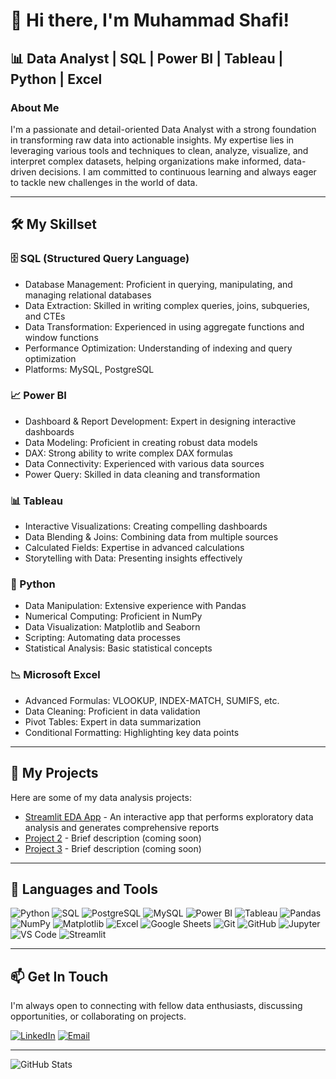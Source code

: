 # 👋 Hi there, I'm Muhammad Shafi!

## 📊 Data Analyst | SQL | Power BI | Tableau | Python | Excel

### About Me
I'm a passionate and detail-oriented Data Analyst with a strong foundation in transforming raw data into actionable insights. My expertise lies in leveraging various tools and techniques to clean, analyze, visualize, and interpret complex datasets, helping organizations make informed, data-driven decisions. I am committed to continuous learning and always eager to tackle new challenges in the world of data.

---

## 🛠️ My Skillset

### 🗄️ SQL (Structured Query Language)
- Database Management: Proficient in querying, manipulating, and managing relational databases
- Data Extraction: Skilled in writing complex queries, joins, subqueries, and CTEs
- Data Transformation: Experienced in using aggregate functions and window functions
- Performance Optimization: Understanding of indexing and query optimization
- Platforms: MySQL, PostgreSQL

### 📈 Power BI
- Dashboard & Report Development: Expert in designing interactive dashboards
- Data Modeling: Proficient in creating robust data models
- DAX: Strong ability to write complex DAX formulas
- Data Connectivity: Experienced with various data sources
- Power Query: Skilled in data cleaning and transformation

### 📊 Tableau
- Interactive Visualizations: Creating compelling dashboards
- Data Blending & Joins: Combining data from multiple sources
- Calculated Fields: Expertise in advanced calculations
- Storytelling with Data: Presenting insights effectively

### 🐍 Python
- Data Manipulation: Extensive experience with Pandas
- Numerical Computing: Proficient in NumPy
- Data Visualization: Matplotlib and Seaborn
- Scripting: Automating data processes
- Statistical Analysis: Basic statistical concepts

### 📉 Microsoft Excel
- Advanced Formulas: VLOOKUP, INDEX-MATCH, SUMIFS, etc.
- Data Cleaning: Proficient in data validation
- Pivot Tables: Expert in data summarization
- Conditional Formatting: Highlighting key data points

---

## 🚀 My Projects

Here are some of my data analysis projects:

- [Streamlit EDA App](https://github.com/mshafi6339/strlit) - An interactive app that performs exploratory data analysis and generates comprehensive reports
- [Project 2](link-to-project-2) - Brief description (coming soon)
- [Project 3](link-to-project-3) - Brief description (coming soon)

---

## 🔧 Languages and Tools

<p align="left">
  <!-- Programming Languages -->
  <img src="https://img.shields.io/badge/Python-3776AB?style=for-the-badge&logo=python&logoColor=white" alt="Python"/>
  <img src="https://img.shields.io/badge/SQL-4479A1?style=for-the-badge&logo=postgresql&logoColor=white" alt="SQL"/>
  
  <!-- Databases -->
  <img src="https://img.shields.io/badge/PostgreSQL-4169E1?style=for-the-badge&logo=postgresql&logoColor=white" alt="PostgreSQL"/>
  <img src="https://img.shields.io/badge/MySQL-4479A1?style=for-the-badge&logo=mysql&logoColor=white" alt="MySQL"/>
  
  <!-- BI Tools -->
  <img src="https://img.shields.io/badge/PowerBI-F2C811?style=for-the-badge&logo=powerbi&logoColor=black" alt="Power BI"/>
  <img src="https://img.shields.io/badge/Tableau-E97627?style=for-the-badge&logo=tableau&logoColor=white" alt="Tableau"/>
  
  <!-- Data Science -->
  <img src="https://img.shields.io/badge/Pandas-150458?style=for-the-badge&logo=pandas&logoColor=white" alt="Pandas"/>
  <img src="https://img.shields.io/badge/Numpy-013243?style=for-the-badge&logo=numpy&logoColor=white" alt="NumPy"/>
  <img src="https://img.shields.io/badge/Matplotlib-11557C?style=for-the-badge&logo=python&logoColor=white" alt="Matplotlib"/>
  
  <!-- Office Tools -->
  <img src="https://img.shields.io/badge/Microsoft_Excel-217346?style=for-the-badge&logo=microsoft-excel&logoColor=white" alt="Excel"/>
  <img src="https://img.shields.io/badge/Google%20Sheets-34A853?style=for-the-badge&logo=google-sheets&logoColor=white" alt="Google Sheets"/>
  
  <!-- Version Control -->
  <img src="https://img.shields.io/badge/Git-F05032?style=for-the-badge&logo=git&logoColor=white" alt="Git"/>
  <img src="https://img.shields.io/badge/GitHub-181717?style=for-the-badge&logo=github&logoColor=white" alt="GitHub"/>
  
  <!-- Other Tools -->
  <img src="https://img.shields.io/badge/Jupyter-F37626?style=for-the-badge&logo=jupyter&logoColor=white" alt="Jupyter"/>
  <img src="https://img.shields.io/badge/VS_Code-007ACC?style=for-the-badge&logo=visual-studio-code&logoColor=white" alt="VS Code"/>
  <img src="https://img.shields.io/badge/Streamlit-FF4B4B?style=for-the-badge&logo=streamlit&logoColor=white" alt="Streamlit"/>
</p>

---

## 📫 Get In Touch

I'm always open to connecting with fellow data enthusiasts, discussing opportunities, or collaborating on projects.

[![LinkedIn](https://img.shields.io/badge/LinkedIn-0077B5?style=for-the-badge&logo=linkedin&logoColor=white)](https://linkedin.com/in/muhammad-shafi-40a040325)
[![Email](https://img.shields.io/badge/Gmail-D14836?style=for-the-badge&logo=gmail&logoColor=white)](mailto:muhammadshafi.6339@gmail.com)

---

![GitHub Stats](https://github-readme-stats.vercel.app/api?username=mshafi6339&show_icons=true&theme=radical)
